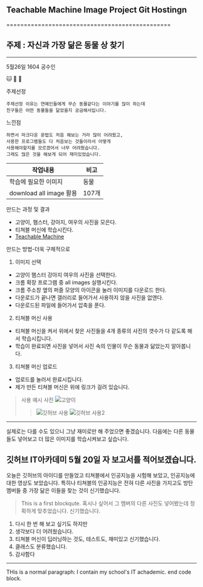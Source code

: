 ## Teachable Machine Image Project Git Hostingn
===============================================
## **주제 : 자신과 가장 닮은 동물 상 찾기**
-------------------------------------------
5월26일 1604 공수인

:cat: :dog: :hamster:

주제선정 
```
주제선정 이유는 연예인들에게 무슨 동물같다는 이야기를 많이 하는데
친구들은 어떤 동물들을 닮았을지 궁금해서입니다.
```

느낀점
~~~
하면서 마크다운 문법도 처음 해보는 거라 많이 어려웠고,
사용한 프로그램들도 다 처음보는 것들이라서 어떻게
사용해야할지를 모르겠어서 너무 어려웠습니다.
그래도 많은 것을 해보게 되어 재미있었습니다.
~~~

|작업내용|비고|
|--|--|
|학습에 필요한 이미지|동물|
|download all image 활용 | 107개 |

만드는 과정 및 결과
+ 고양이, 햄스터, 강아지, 여우의 사진을 모은다.
+ 티쳐블 머신에 학습시킨다.
+ [Teachable Machine](https://teachablemachine.withgoogle.com/models/RWayo6VFT/)

만드는 방법-더욱 구체적으로
1. 이미지 선택
 * 고양이 햄스터 강아지 여우의 사진을 선택한다.
 * 크롬 확장 프로그램 중 all images 실행시킨다.
 * 크롬 주소창 옆의 퍼즐 모양의 아이콘을 눌러 이미지를 다운로드 한다.
 * 다운로드가 끝나면 갤러리로 들어가서 사용하지 않을 사진을 없앤다.
 * 다운로드된 파일에 들어가서 압축을 푼다.
2. 티쳐블 머신 사용
 * 티쳐블 머신을 켜서 위에서 찾은 사진들을 4개 종류의 사진의 갯수가 다 같도록 해서 학습시킵니다.
 * 학습이 완료되면 사진을 넣어서 사진 속의 인물이 무슨 동물과 닮았는지 알아봅니다.
3. 티쳐블 머신 업로드
 * 업로드를 눌러서 완료시킵니다.
 * 제가 만든 티쳐블 머신은 위에 링크가 걸려 있습니다.
 
 >사용 예시 사진
 ![고양이](https://ww.namu.la/s/0826fcb62ab5ffd031695083aa629d99351834b91417a1c9fee4a2a1a4b64bd8287e88163820b02176526fe7006fb51438fbb6f42cb2438497e298e722eac77cf56a97ef1e5e3530f874f155e6de24d6fb99d3e4d547eab1f0686e6c9739e75c9598ad5c905e2a5474760cf69680ca79)
 >> ![깃허브 사용](https://blogfiles.pstatic.net/MjAyMTA1MzFfMTg2/MDAxNjIyNDU1MTg5MzQz.Ugg54V-SxUrPKdOdVCGLdMNJbPjewFIy3JDxIoeCCqUg.S6Z_JtWXr3aasGgunW5IWc-h4MOha9vdqaSHarukFVsg.PNG.kongsooin0411/%EC%BA%A1%EC%B2%98.PNG)
 >> ![깃허브 사용2](https://blogfiles.pstatic.net/MjAyMTA1MzFfMTYy/MDAxNjIyNDU1NzQ3OTg3.0jjrPQkgDRN3H1OP2WD4LFgLSivXC0pPkz3S7se1RIkg._lyUM0sg0KFIXf2sBfjkxP2bdL9NiI5FB2LCQ990yYYg.PNG.kongsooin0411/%EC%BA%A1%EC%B2%982.PNG)
 
 ---
 실제로는 다를 수도 있으니 그냥 재미로만 해 주었으면 좋겠습니다.
 다음에는 다른 동물들도 넣어보고 더 많은 이미지를 학습시켜보고 싶습니다.
 

깃허브 IT아카데미 5월 20일 자 보고서를 적어보겠습니다.
-------------
오늘은 깃허브의 아이디를 만들었고 티쳐블에서 인공지능을 시험해 보았고, 인공지능에 대한 영상도 보았습니다. 특히나 티쳐블의 인공지능은 전혀 다른 사진을 가지고도 방탄 멤버들 중 가장 닮은 이들을 찾는 것이 신기했습니다.
>This is a first blockqute.
>혹시나 싶어서 그 멤버의 다른 사진도 넣어봤는데
>정확하게 맞추었습니다.
>신기했습니다.
1. 다시 한 번 해 보고 싶기도 하지만
2. 생각보다 더 어려웠습니다.
3. 티쳐블 머신이 딥러닝하는 것도, 테스트도, 재미있고 신기했습니다.
4. 클래스도 분류했습니다.
5. 감샤함다
* * *
THis is a normal paragraph:
 I contain my school's IT achademic.
end code block.
